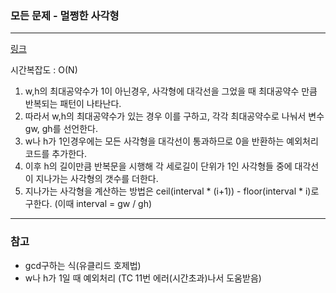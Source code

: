 ### 모든 문제 - 멀쩡한 사각형
___

[링크](https://programmers.co.kr/learn/courses/30/lessons/62048?language=python3)

시간복잡도 : O(N)

1. w,h의 최대공약수가 1이 아닌경우, 사각형에 대각선을 그었을 때 최대공약수 만큼 반복되는 패턴이 나타난다.
2. 따라서 w,h의 최대공약수가 있는 경우 이를 구하고, 각각 최대공약수로 나눠서 변수 gw, gh를 선언한다.
3. w나 h가 1인경우에는 모든 사각형을 대각선이 통과하므로 0을 반환하는 예외처리 코드를 추가한다.
4. 이후 h의 길이만큼 반복문을 시행해 각 세로길이 단위가 1인 사각형들 중에 대각선이 지나가는 사각형의 갯수를 더한다. 
5. 지나가는 사각형을 계산하는 방법은 ceil(interval * (i+1)) - floor(interval * i)로 구한다. (이때 interval = gw / gh)
___
### 참고

* gcd구하는 식(유클리드 호제법)
* w나 h가 1일 때 예외처리 (TC 11번 에러(시간초과)나서 도움받음)